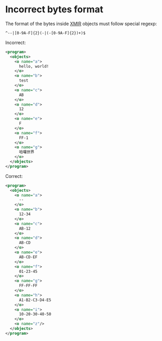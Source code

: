 # Incorrect bytes format

The format of the bytes inside [XMIR] objects must follow special regexp:

```regexp
^--|[0-9A-F]{2}(-|(-[0-9A-F]{2})+)$
```

Incorrect:

```xml
<program>
  <objects>
    <o name="a">
      hello, world!
    </o>
    <o name="b">
      test
    </o>
    <o name="c">
      AB
    </o>
    <o name="d">
      12
    </o>
    <o name="e">
      F
    </o>
    <o name="f">
      FF-1
    </o>
    <o name="g">
      哈囉世界
    </o>
  </objects>
</program>
```

Correct:

```xml
<program>
  <objects>
    <o name="a">
      --
    </o>
    <o name="b">
      12-34
    </o>
    <o name="c">
      AB-12
    </o>
    <o name="d">
      AB-CD
    </o>
    <o name="e">
      AB-CD-EF
    </o>
    <o name="f">
      01-23-45
    </o>
    <o name="g">
      FF-FF-FF
    </o>
    <o name="h">
      A1-B2-C3-D4-E5
    </o>
    <o name="i">
      10-20-30-40-50
    </o>
    <o name="z"/>
  </objects>
</program>
```

[XMIR]: https://news.eolang.org/2022-11-25-xmir-guide.html

